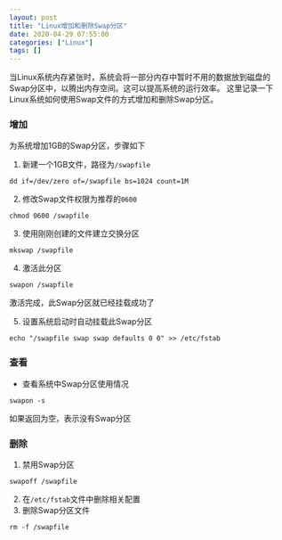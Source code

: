 ```yaml
---
layout: post
title: "Linux增加和删除Swap分区"
date: 2020-04-29 07:55:00
categories: ["Linux"]
tags: []
---
```

当Linux系统内存紧张时，系统会将一部分内存中暂时不用的数据放到磁盘的Swap分区中，以腾出内存空间。这可以提高系统的运行效率。
这里记录一下Linux系统如何使用Swap文件的方式增加和删除Swap分区。<!--more-->
### 增加
为系统增加1GB的Swap分区，步骤如下
1. 新建一个1GB文件，路径为`/swapfile`
```shell
dd if=/dev/zero of=/swapfile bs=1024 count=1M
```
2. 修改Swap文件权限为推荐的`0600`
```shell
chmod 0600 /swapfile
```
3. 使用刚刚创建的文件建立交换分区
```shell
mkswap /swapfile
```
4. 激活此分区
```shell
swapon /swapfile
```
激活完成，此Swap分区就已经挂载成功了

5. 设置系统启动时自动挂载此Swap分区
```shell
echo "/swapfile swap swap defaults 0 0" >> /etc/fstab
```

### 查看
- 查看系统中Swap分区使用情况
```shell
swapon -s
```
如果返回为空，表示没有Swap分区

### 删除
1. 禁用Swap分区
```shell
swapoff /swapfile
```
2. 在`/etc/fstab`文件中删除相关配置
3. 删除Swap分区文件
```shell
rm -f /swapfile
```
